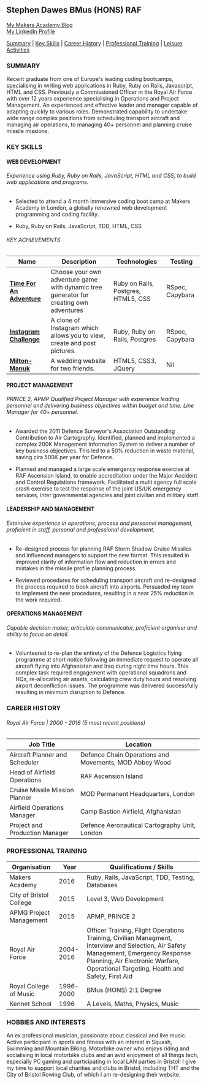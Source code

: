 ## Stephen Dawes BMus (HONS) RAF
[My Makers Academy Blog](https://www.medium.com/canitbedone "Can it be done?")<br>
[My LinkedIn Profile](https://www.linkedin.com/in/srdawes "LinkedIn Profile")

[Summary](#summary) | [Key Skills](#skills) | [Career History](#history) | [Professional Training](#training) | [Leisure Activities](#leisure)

<a name="profile"><a>
### **SUMMARY**
Recent graduate from one of Europe's leading coding bootcamps, specialising in writing web applications in Ruby, Ruby on Rails, Javascript, HTML and CSS. Previously a Commissioned Officer in the Royal Air Force with over 12 years experience specialising in Operations and Project Management. An experienced and effective leader and manager capable of adapting quickly to various roles. Demonstrated capability to undertake wide range complex positions from scheduling transport aircraft and managing air operations, to managing 40+ personnel and planning cruise missile missions.

<a name="skills"><a>
### **KEY SKILLS**
#### WEB DEVELOPMENT
###### Experience using Ruby, Ruby on Rails, JavaScript, HTML and CSS, to build web applications and programs.
* Selected to attend a 4 month immersive coding boot camp at Makers Academy in London, a globally renowned web development programming and coding facility.

* Ruby, Ruby on Rails, JavaScript, TDD, HTML, CSS

###### KEY ACHIEVEMENTS

| Name | Description | Technologies | Testing |
|-----------------|-------------|--------------|---------|
|[**Time For An Adventure**](https://github.com/sdawes/Time-For-An-Adventure)| Choose your own adventure game with dynamic tree generator for creating own adventures | Ruby on Rails, Postgres, HTML5, CSS | RSpec, Capybara|
|[**Instagram Challenge**](https://github.com/sdawes/instagram-challenge)|A clone of Instagram which allows you to view, create and post pictures.|Ruby, Ruby on Rails, Postgres|RSpec, Capybara|
|[**Milton-Manuk**](https://milton-manuk.london)|A wedding website for two friends.|HTML5, CSS3, JQuery|Nil|


#### PROJECT MANAGEMENT
###### PRINCE 2, APMP Qualified Project Manager with experience leading personnel and delivering business objectives within budget and time. Line Manager for 40+ personnel.
* Awarded the 2011 Defence Surveyor's Association Outstanding Contribution to Air Cartography. Identified, planned and implemented a complex 200K Management Information System to deliver a number of key business objectives. This led to a 50% reduction in waste material, saving cira 500K per year for Defence.

* Planned and managed a large scale emergency response exercise at RAF Ascension Island, to enable accreditation under the Major Accident and Control Regulations framework. Facilitated a multi agency full scale crash exercise to test the response of the joint US/UK emergency services, inter governmental agencies and joint civilian and military staff.

#### LEADERSHIP AND MANAGEMENT
###### Extensive experience in operations, process and personnel management, proficient in staff, personal and professional development.
* Re-designed process for planning RAF Storm Shadow Cruise Missiles and influenced managers to support the new format. This resulted in improved clarity of information flow and reduction in errors and mistakes in the missile profile planning process.  

* Reviewed procedures for scheduling transport aircraft and re-designed the process required to book aircraft into airports. Persuaded my team to implement the new procedures, resulting in a near 25% reduction in the work required.

#### OPERATIONS MANAGEMENT
###### Capable decision maker, articulate communicator, proficient organiser and ability to focus on detail.
* Volunteered to re-plan the entirety of the Defence Logistics flying programme at short notice following an immediate request to operate all aircraft flying into Afghanistan and Iraq during night time hours. This complex task required engagement with operational squadrons and HQs, re-allocating air assets, calculating crew duty hours and resolving airport deconfliction issues. The programme was delivered successfully resulting in minimum disruption to Defence.

<a name="history"><a>
### **CAREER HISTORY**
###### Royal Air Force | 2000 - 2016 (5 most recent positions)
| Job Title | Location |
|------|-------------|
|Aircraft Planner and Scheduler|Defence Chain Operations and Movements, MOD Abbey Wood
|Head of Airfield Operations| RAF Ascension Island|
|Cruise Missile Mission Planner| MOD Permanent Headquarters, London |
|Airfield Operations Manager| Camp Bastion Airfield, Afghanistan|
|Project and Production Manager| Defence Aeronautical Cartography Unit, London |


<a name="training"><a>
### **PROFESSIONAL TRAINING**
| Organisation |Year| Qualifications / Skills |
|--------------|----|-------------------------|
|Makers Academy|2016| Ruby, Rails, JavaScript, TDD, Testing, Databases
|City of Bristol College|2015| Level 3, Web Development|
|APMG Project Management|2015  |APMP, PRINCE 2|
|Royal Air Force|2004-2016  |Officer Training, Flight Operations Training, Civilian Managment, Interview and Selection, Air Safety Management, Emergency Response Planning, Air Electronic Warfare, Operational Targeting, Health and Safety, First Aid|
|Royal College of Music|1996-2000|BMus (HONS) 2:1 Degree  
|Kennet School|1996  |A Levels, Maths, Physics, Music |

<a name="leisure"><a>
### **HOBBIES AND INTERESTS**
An ex professional musician, passionate about classical and live music. Active participant in sports and fitness with an interest in Squash, Swimming and Mountain Biking. Motorbike owner who enjoys riding and socialising in local motorbike clubs and an avid enjoyment of all things tech, especially PC gaming and participating in local LAN parties in Bristol! I give my time to support local charities and clubs in Bristol, including THT and the City of Bristol Rowing Club, of which I am re-designing their website.
